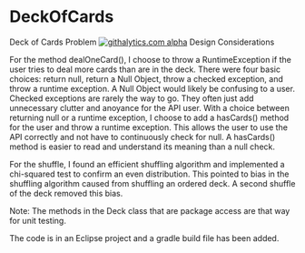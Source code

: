 DeckOfCards
===========

Deck of Cards Problem [![githalytics.com alpha](https://cruel-carlota.pagodabox.com/733a0b3e6c796789981fd14298565737 "githalytics.com")](http://githalytics.com/ayackel/DeckOfCards) Design Considerations

For the method dealOneCard(), I choose to throw a RuntimeException if the user tries to deal more cards than are in the deck.  There were four basic choices: return null, return a Null Object, throw a checked exception, and throw a runtime exception.  A Null Object would likely be confusing to a user.  Checked exceptions are rarely the way to go.  They often just add unnecessary clutter and anoyance for the API user.  With a choice between returning null or a runtime exception, I choose to add a hasCards() method for the user and throw a runtime exception.  This allows the user to use the API correctly and not have to continuously check for null.  A hasCards() method is easier to read and understand its meaning than a null check.

For the shuffle, I found an efficient shuffling algorithm and implemented a chi-squared test to confirm an even distribution.  This pointed to bias in the shuffling algorithm caused from shuffling an ordered deck.  A second shuffle of the deck removed this bias.

Note:  The methods in the Deck class that are package access are that way for unit testing.

The code is in an Eclipse project and a gradle build file has been added. 


